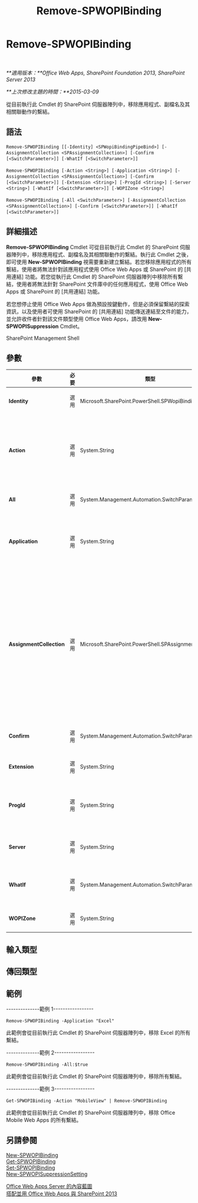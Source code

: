 ﻿---
title: Remove-SPWOPIBinding
TOCTitle: Remove-SPWOPIBinding
ms:assetid: 52855c21-ee2c-497a-b308-bf5eeabe4bbe
ms:mtpsurl: https://technet.microsoft.com/zh-tw/library/JJ219438(v=office.15)
ms:contentKeyID: 49565102
ms.date: 12/22/2017
mtps_version: v=office.15
ms.translationtype: HT
---

# Remove-SPWOPIBinding

 

_**適用版本：**Office Web Apps, SharePoint Foundation 2013, SharePoint Server 2013_

_**上次修改主題的時間：**2015-03-09_

從目前執行此 Cmdlet 的 SharePoint 伺服器陣列中，移除應用程式、副檔名及其相關聯動作的繫結。

## 語法

    Remove-SPWOPIBinding [[-Identity] <SPWopiBindingPipeBind>] [-AssignmentCollection <SPAssignmentCollection>] [-Confirm [<SwitchParameter>]] [-WhatIf [<SwitchParameter>]]

    Remove-SPWOPIBinding [-Action <String>] [-Application <String>] [-AssignmentCollection <SPAssignmentCollection>] [-Confirm [<SwitchParameter>]] [-Extension <String>] [-ProgId <String>] [-Server <String>] [-WhatIf [<SwitchParameter>]] [-WOPIZone <String>]

    Remove-SPWOPIBinding [-All <SwitchParameter>] [-AssignmentCollection <SPAssignmentCollection>] [-Confirm [<SwitchParameter>]] [-WhatIf [<SwitchParameter>]]

## 詳細描述

**Remove-SPWOPIBinding** Cmdlet 可從目前執行此 Cmdlet 的 SharePoint 伺服器陣列中，移除應用程式、副檔名及其相關聯動作的繫結。執行此 Cmdlet 之後，即可使用 **New-SPWOPIBinding** 視需要重新建立繫結。若您移除應用程式的所有繫結，使用者將無法針對該應用程式使用 Office Web Apps 或 SharePoint 的 \[共用連結\] 功能。若您從執行此 Cmdlet 的 SharePoint 伺服器陣列中移除所有繫結，使用者將無法針對 SharePoint 文件庫中的任何應用程式，使用 Office Web Apps 或 SharePoint 的 \[共用連結\] 功能。

若您想停止使用 Office Web Apps 做為預設按鍵動作，但是必須保留繫結的探索資訊，以及使用者可使用 SharePoint 的 \[共用連結\] 功能傳送連結至文件的能力，並允許收件者針對該文件類型使用 Office Web Apps，請改用 **New-SPWOPISuppression** Cmdlet。

SharePoint Management Shell

## 參數


<table>
<colgroup>
<col style="width: 25%" />
<col style="width: 25%" />
<col style="width: 25%" />
<col style="width: 25%" />
</colgroup>
<thead>
<tr class="header">
<th>參數</th>
<th>必要</th>
<th>類型</th>
<th>說明</th>
</tr>
</thead>
<tbody>
<tr class="odd">
<td><p><strong>Identity</strong></p></td>
<td><p>選用</p></td>
<td><p>Microsoft.SharePoint.PowerShell.SPWopiBindingPipeBind</p></td>
<td><p>指定繫結。</p></td>
</tr>
<tr class="even">
<td><p><strong>Action</strong></p></td>
<td><p>選用</p></td>
<td><p>System.String</p></td>
<td><p>指定要移除繫結的動作。例如，“view&quot;、“edit&quot; 及 “embedview&quot;。如需動作清單，請執行 <strong>Get-SPWOPIBinding</strong>。一般而言，您不會使用此參數。若您指定部分動作 (但未包括其他動作)，則 SharePoint 的某些功能可能無法運作。</p></td>
</tr>
<tr class="odd">
<td><p><strong>All</strong></p></td>
<td><p>選用</p></td>
<td><p>System.Management.Automation.SwitchParameter</p></td>
<td><p>移除所有繫結。</p></td>
</tr>
<tr class="even">
<td><p><strong>Application</strong></p></td>
<td><p>選用</p></td>
<td><p>System.String</p></td>
<td><p>指定要移除繫結的應用程式。可能的應用程式如下：“Word&quot;、“Excel&quot;、“PowerPoint&quot; 或 “OneNote&quot;。執行 <strong>Get-SPWOPIBinding</strong> 可取得應用程式清單。</p></td>
</tr>
<tr class="odd">
<td><p><strong>AssignmentCollection</strong></p></td>
<td><p>選用</p></td>
<td><p>Microsoft.SharePoint.PowerShell.SPAssignmentCollection</p></td>
<td><p>以適當處理方式來管理物件。例如使用 <strong>SPWeb</strong> 或 <strong>SPSite</strong> 物件時可能會使用大量記憶體，在 Windows PowerShell 指令碼中使用這些物件時需要適當的記憶體管理。透過使用 <strong>SPAssignment</strong> 物件，您可以在物件需要用來釋放記憶體時，將物件指派給變數及捨棄物件。使用 <strong>SPWeb</strong>、<strong>SPSite</strong> 或 <strong>SPSiteAdministration</strong> 物件時，如果不使用指派集合或 <strong>Global</strong> 參數，則物件會自動遭到捨棄。</p>
<div class="alert">
<table>
<thead>
<tr class="header">
<th><img src="images/JJ219452.note(Office.15).gif" title="注意事項" alt="注意事項" /><strong>附註：</strong></th>
</tr>
</thead>
<tbody>
<tr class="odd">
<td>使用 <strong>Global</strong> 參數時，所有物件都會都包含在全域存放區。如果物件不會立即使用，或使用 <strong>Stop-SPAssignment</strong> 命令加以捨棄，則會發生記憶體不足的狀況。</td>
</tr>
</tbody>
</table>

</div></td>
</tr>
<tr class="even">
<td><p><strong>Confirm</strong></p></td>
<td><p>選用</p></td>
<td><p>System.Management.Automation.SwitchParameter</p></td>
<td><p>在執行命令之前，提示您確認操作。如需詳細資訊，請輸入下列命令：<strong>get-help about_commonparameters</strong>。。</p></td>
</tr>
<tr class="odd">
<td><p><strong>Extension</strong></p></td>
<td><p>選用</p></td>
<td><p>System.String</p></td>
<td><p>指定要移除繫結的副檔名。執行 <strong>Get-SPWOPIBinding</strong> 可取得副檔名清單。</p></td>
</tr>
<tr class="even">
<td><p><strong>ProgId</strong></p></td>
<td><p>選用</p></td>
<td><p>System.String</p></td>
<td><p>指定要移除繫結之應用程式的程式設計識別碼 (ProgID)。執行 <strong>Get-SPWOPIBinding</strong> 可取得 ProgID 清單。您可能只想使用此參數移除 OneNote 的繫結。</p></td>
</tr>
<tr class="odd">
<td><p><strong>Server</strong></p></td>
<td><p>選用</p></td>
<td><p>System.String</p></td>
<td><p>指定要移除繫結之 WOPI 應用程式 (例如 Office Web Apps Server) 的名稱。</p></td>
</tr>
<tr class="even">
<td><p><strong>WhatIf</strong></p></td>
<td><p>選用</p></td>
<td><p>System.Management.Automation.SwitchParameter</p></td>
<td><p>顯示訊息會描述命令的功效而不執行命令。如需詳細資訊，請輸入下列命令：<strong>get-help about_commonparameters</strong>。</p></td>
</tr>
<tr class="odd">
<td><p><strong>WOPIZone</strong></p></td>
<td><p>選用</p></td>
<td><p>System.String</p></td>
<td><p>指定要移除繫結的區域。</p></td>
</tr>
</tbody>
</table>


## 輸入類型

## 傳回類型

## 範例

\--------------範例 1-----------------

    Remove-SPWOPIBinding -Application "Excel"

此範例會從目前執行此 Cmdlet 的 SharePoint 伺服器陣列中，移除 Excel 的所有繫結。

\--------------範例 2-----------------

    Remove-SPWOPIBinding -All:$true

此範例會從目前執行此 Cmdlet 的 SharePoint 伺服器陣列中，移除所有繫結。

\--------------範例 3-----------------

    Get-SPWOPIBinding -Action "MobileView" | Remove-SPWOPIBinding

此範例會從目前執行此 Cmdlet 的 SharePoint 伺服器陣列中，移除 Office Mobile Web Apps 的所有繫結。

## 另請參閱


[New-SPWOPIBinding](new-spwopibinding.md)  
[Get-SPWOPIBinding](get-spwopibinding.md)  
[Set-SPWOPIBinding](set-spwopibinding.md)  
[New-SPWOPISuppressionSetting](new-spwopisuppressionsetting.md)  


[Office Web Apps Server 的內容藍圖](content-roadmap-for-office-web-apps-server.md)  
[搭配並用 Office Web Apps 與 SharePoint 2013](use-office-web-apps-with-sharepoint-2013.md)

